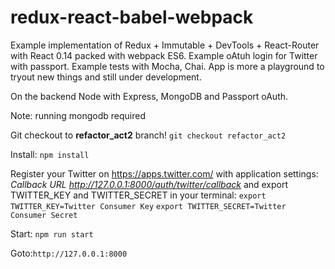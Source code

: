 # redux-react-babel-webpack
Example implementation of Redux + Immutable + DevTools + React-Router with React 0.14 packed with webpack ES6. Example oAtuh login for Twitter with passport. Example tests with Mocha, Chai.  App is more a playground to tryout new things and still under development.

On the backend Node with Express, MongoDB and Passport oAuth.

Note: running mongodb required

Git checkout to **refactor_act2** branch!
```git checkout refactor_act2```

Install:
```npm install```

Register your Twitter on https://apps.twitter.com/ with application settings:
*Callback URL	http://127.0.0.1:8000/auth/twitter/callback* and export TWITTER_KEY and TWITTER_SECRET in your terminal:
```export TWITTER_KEY=Twitter Consumer Key```
```export TWITTER_SECRET=Twitter Consumer Secret```

Start:
```npm run start```

Goto:```http://127.0.0.1:8000```

